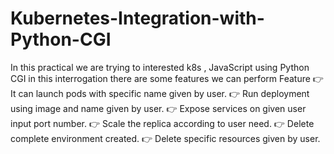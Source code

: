 # Kubernetes-Integration-with-Python-CGI
In this practical we are trying to interested k8s , JavaScript using Python CGI in this interrogation there are some features we can perform
Feature
👉 It can launch pods with specific name given by user.
👉 Run deployment using image and name given by user.
👉 Expose services on given user input port number.
👉 Scale the replica according to user need.
👉 Delete complete environment created.
👉 Delete specific resources given by user.
